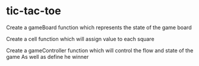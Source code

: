 # tic-tac-toe

Create a gameBoard function which represents the state of the game board

Create a cell function which will assign value to each square

Create a gameController function which will control the flow and state of the game
As well as define he winner